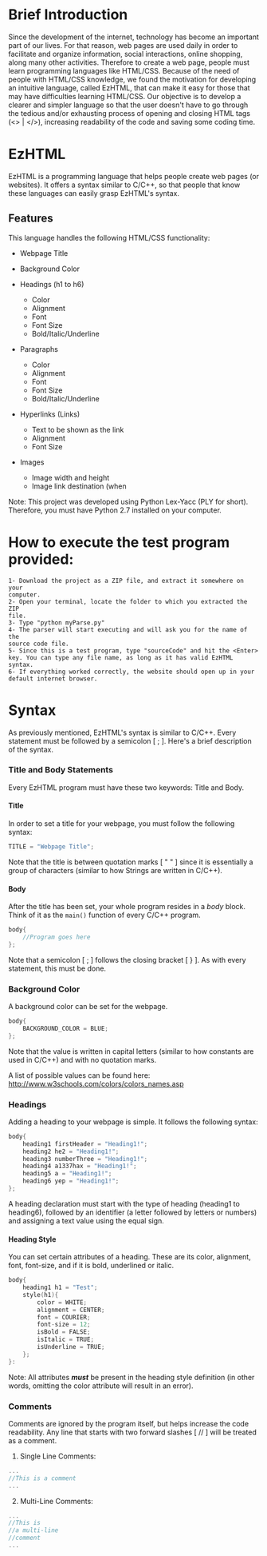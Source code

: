 # Brief Introduction
Since the development of the internet, technology has become an important part of our lives. For that reason, web pages are used daily in order to facilitate and organize information, social interactions, online shopping, along many other activities. Therefore to create a web page, people must learn programming languages like HTML/CSS. Because of the need of people with HTML/CSS knowledge, we found the motivation for developing an intuitive language, called EzHTML, that can make it easy for those that may have difficulties learning HTML/CSS. Our objective is to develop a clearer and simpler language so that the user doesn't have to go through the tedious and/or exhausting process of opening and closing HTML tags (<> | </>), increasing readability of the code and saving some coding time. 

# EzHTML

EzHTML is a programming language that helps people create web pages (or websites). It offers a syntax similar to C/C++, so that people that know these languages can easily grasp EzHTML's syntax. 

## Features
This language handles the following HTML/CSS functionality:
- Webpage Title
- Background Color
- Headings (h1 to h6)
  - Color
  - Alignment
  - Font
  - Font Size
  - Bold/Italic/Underline
- Paragraphs
  - Color
  - Alignment
  - Font
  - Font Size
  - Bold/Italic/Underline

- Hyperlinks (Links)
  - Text to be shown as the link
  - Alignment
  - Font Size
 
- Images
  - Image width and height
  - Image link destination (when

Note: This project was developed using Python Lex-Yacc (PLY for short). Therefore, you must have Python 2.7 installed on your computer.


# How to execute the test program provided:
    1- Download the project as a ZIP file, and extract it somewhere on your 
    computer.
    2- Open your terminal, locate the folder to which you extracted the ZIP
    file.
    3- Type "python myParse.py"
    4- The parser will start executing and will ask you for the name of the 
    source code file.
    5- Since this is a test program, type "sourceCode" and hit the <Enter>
    key. You can type any file name, as long as it has valid EzHTML syntax.
    6- If everything worked correctly, the website should open up in your
    default internet browser.

# Syntax
As previously mentioned, EzHTML's syntax is similar to C/C++. Every statement must be followed by a semicolon [ ; ]. Here's a brief description of the syntax.

### Title and Body Statements
Every EzHTML program must have these two keywords: Title and Body. 
#### Title
In order to set a title for your webpage, you must follow the following syntax:
```C
TITLE = "Webpage Title";
```
Note that the title is between quotation marks [ " " ] since it is essentially a group of characters (similar to how Strings are written in C/C++).
#### Body
After the title has been set, your whole program resides in a _body_ block. Think of it as the ```main()``` function of every C/C++ program.
``` C
body{
    //Program goes here
};
```
Note that a semicolon [ ; ] follows the closing bracket [ } ]. As with every statement, this must be done.

### Background Color
A background color can be set for the webpage.
```C
body{
    BACKGROUND_COLOR = BLUE;
};
```
Note that the value is written in capital letters (similar to how constants are used in C/C++) and with no quotation marks. 

A list of possible values can be found here: http://www.w3schools.com/colors/colors_names.asp

### Headings
Adding a heading to your webpage is simple. It follows the following syntax:
```C
body{
    heading1 firstHeader = "Heading1!";
    heading2 he2 = "Heading1!";
    heading3 numberThree = "Heading1!";
    heading4 a1337hax = "Heading1!";
    heading5 a = "Heading1!";
    heading6 yep = "Heading1!";
};
```
A heading declaration must start with the type of heading (heading1 to heading6), followed by an identifier (a letter followed by letters or numbers) and assigning a text value using the equal sign.

#### Heading Style
You can set certain attributes of a heading. These are its color, alignment, font, font-size, and if it is bold, underlined or italic. 
```C
body{
    heading1 h1 = "Test";
    style(h1){
        color = WHITE;
		alignment = CENTER;
		font = COURIER;
		font-size = 12;
		isBold = FALSE;
		isItalic = TRUE;
		isUnderline = TRUE;
	};
}:
```
Note: All attributes ***must*** be present in the heading style definition (in other words, omitting the color attribute will result in an error).

### Comments
Comments are ignored by the program itself, but helps increase the code readability. Any line that starts with two forward slashes [ // ] will be treated as a comment.
1. Single Line Comments:
```C
...
//This is a comment
...
```

2. Multi-Line Comments:
``` C
...
//This is
//a multi-line
//comment
...
```

    
